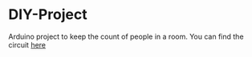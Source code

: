 # DIY-Project
Arduino project to keep the count of people in a room. You can find the circuit [here](https://www.tinkercad.com/things/1Htcnw6vcoO "-") 
